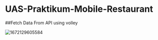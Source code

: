 # UAS-Praktikum-Mobile-Restaurant

##Fetch Data From API using volley

![1672129605584](https://user-images.githubusercontent.com/114379198/209637750-d039fbc9-a311-40cf-a6cc-b236aaec775f.jpg)
